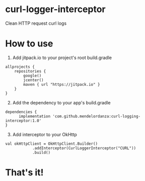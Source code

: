 # curl-logger-interceptor
Clean HTTP request curl logs

# How to use
1. Add jitpack.io to your project's root build.gradle
```
allprojects {
    repositories {
        google()
        jcenter()
        maven { url "https://jitpack.io" }
    }
}
```

2. Add the dependency to your app's build.gradle
```
dependencies {
	  implementation 'com.github.mendelordanza:curl-logging-interceptor:1.0'
}
```

3. Add interceptor to your OkHttp 
```
val okHttpClient = OkHttpClient.Builder()
            .addInterceptor(CurlLoggerInterceptor("CURL"))
            .build()
```

# That's it!
